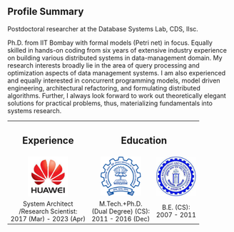 ## Profile Summary
Postdoctoral researcher at the Database Systems Lab, CDS, IIsc.

Ph.D. from IIT Bombay with formal models (Petri net) in focus. Equally skilled in hands-on coding from six years of extensive industry experience on building various distributed systems in data-management domain. My research interests broadly lie in the area of query processing and optimization aspects of data management systems. I am also experienced and equally interested in concurrent programming models, model driven engineering, architectural refactoring, and formulating distributed algorithms. Further, I always look forward to work out theoretically elegant solutions for
practical problems, thus, materializing fundamentals into systems research.

<style>
  table td {
    border: none !important;
  }
</style>
<table>
  <tbody>
    <tr>
      <td align="center"><h2>Experience</h2></td>
      <td align="center" colspan="2"><h2>Education</h2></td>
    </tr> 
    <tr>
      <td align="center"><img src="huawei2.jpeg" width=90></td>
      <td align="center"><img src="iitb.png" width=90></td>
      <td align="center"><img src="shibpur.jpeg" width=90></td>
    </tr>
    <tr style="width:180px">
      <td align="center">System Architect<br>/Research Scientist:<br> 2017 (Mar) - 2023 (Apr)</td>
      <td align="center">M.Tech.+Ph.D.<br> (Dual Degree) (CS):<br> 2011 - 2016 (Dec)</td>
      <td align="center">B.E. (CS):<br> 2007 - 2011</td>
    </tr>
  </tbody>
</table>

<br><br>
